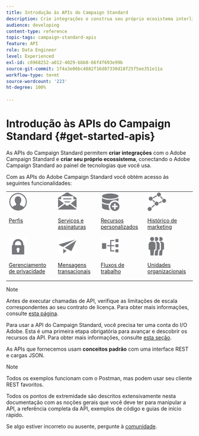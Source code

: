 ```yaml
---
title: Introdução às APIs do Campaign Standard
description: Crie integrações e construa seu próprio ecosistema interligando o Campaign a um painel de tecnologias.
audience: developing
content-type: reference
topic-tags: campaign-standard-apis
feature: API
role: Data Engineer
level: Experienced
exl-id: c6968252-a012-4029-bbb8-66f4f693e99b
source-git-commit: 1f4a3e06bc4882f16d87330d18f25f5ee351e11a
workflow-type: tm+mt
source-wordcount: '223'
ht-degree: 100%

---
```


# Introdução às APIs do Campaign Standard {#get-started-apis}

As APIs do Campaign Standard permitem **criar integrações** com o Adobe Campaign Standard e **criar seu próprio ecossistema**, conectando o Adobe Campaign Standard ao painel de tecnologias que você usa.

Com as APIs do Adobe Campaign Standard você obtém acesso às seguintes funcionalidades:

<table><tr>
 <td valign="top"><a href="../../api/using/retrieving-profiles.md"><img width="50px" alt="condições" src="assets/icon_profile.svg"/></a><p><a href="../../api/using/retrieving-profiles.md">Perfis</a></p></td>
<td valign="top"><a href="../../api/using/creating-a-service.md"><img width="50px" alt="condições" src="assets/icon_services.svg"/></a><p><a href="../../api/using/creating-a-service.md">Serviços e assinaturas</a></p></td>
<td valign="top"><a href="../../api/using/interacting-with-custom-resources.md"><img width="50px" alt="condições" src="assets/icon_customresources.svg"/></a><p><a href="../../api/using/interacting-with-custom-resources.md">Recursos personalizados</a></p></td>
<td valign="top"><a href="../../api/using/interacting-with-marketing-history.md"><img width="50px" alt="condições" src="assets/icon_marketinghistory.svg"/></a><p><a href="../../api/using/interacting-with-marketing-history.md">Histórico de marketing</a></p></td>
</tr>
<tr>
<td valign="top"><a href="../../api/using/creating-a-privacy-request.md"><img width="50px" alt="condições" src="assets/icon_privacy.svg"/></a><p><a href="../../api/using/creating-a-privacy-request.md">Gerenciamento de privacidade</a></p></td>
<td valign="top"><a href="../../api/using/managing-transactional-messages.md"><img width="50px" alt="condições" src="assets/icon_transactionalmessage.svg"/></a><p><a href="../../api/using/managing-transactional-messages.md">Mensagens transacionais</a></p></td>
<td valign="top"><a href="../../api/using/controlling-a-workflow.md"><img width="50px" alt="condições" src="assets/icon_workflows.svg"/></a><p><a href="../../api/using/controlling-a-workflow.md">Fluxos de trabalho</a></p></td>
<td valign="top"><a href="../../api/using/retrieving-an-organizational-unit.md"><img width="50px" alt="condições" src="assets/icon_units.svg"/></a><p><a href="../../api/using/retrieving-an-organizational-unit.md">Unidades organizacionais</a></p></td>
</tr></table>

>[!NOTE]
>
>Antes de executar chamadas de API, verifique as limitações de escala correspondentes ao seu contrato de licença. Para obter mais informações, consulte [esta página](https://helpx.adobe.com/legal/product-descriptions/campaign-standard.html#ITInfrastructureResourcesbyActiveProfilesTiers).

Para usar a API do Campaign Standard, você precisa ter uma conta do I/O Adobe. Esta é uma primeira etapa obrigatória para avançar e descobrir os recursos da API.
Para obter mais informações, consulte [esta seção](../../api/using/setting-up-api-access.md).

As APIs que fornecemos usam **conceitos padrão** com uma interface REST e cargas JSON.

>[!NOTE]
>
>Todos os exemplos funcionam com o Postman, mas podem usar seu cliente REST favoritos.

Todos os pontos de extremidade são descritos extensivamente nesta documentação com as noções gerais que você deve ter para manipular a API, a referência completa da API, exemplos de código e guias de início rápido.

Se algo estiver incorreto ou ausente, pergunte à [comunidade](https://experienceleaguecommunities.adobe.com/t5/adobe-campaign-standard/ct-p/adobe-campaign-standard-community).
